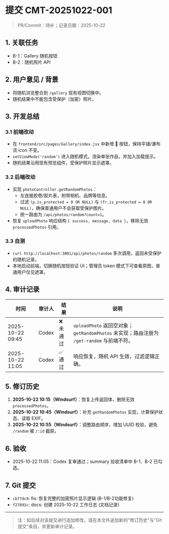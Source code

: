 # 提交 CMT-20251022-001
> PR/Commit：待补；记录日期：2025-10-22

## 1. 关联任务
- B-1：Gallery 随机按钮
- B-2：随机照片 API

## 2. 用户意见 / 背景
- 将随机浏览整合到 `/gallery` 现有视图切换中。
- 随机结果中不能包含受保护（加密）照片。

## 3. 开发总结
### 3.1 前端改动
- 在 `frontend/src/pages/Gallery/index.jsx` 中新增 🎲 按钮，保持平铺/瀑布流 icon 不变。
- `setViewMode('random')` 进入随机模式，渲染单张作品，并加入加载提示。
- 随机结果沿用现有预览组件，受保护照片显示遮罩。

### 3.2 后端改动
- 实现 `photoController.getRandomPhotos`：
  - 左连接胶卷/胶片表，附带相机、品牌等信息。
  - 过滤 `(p.is_protected = 0 OR NULL)` 与 `(fr.is_protected = 0 OR NULL)`，确保普通用户不会获取受保护图片。
  - 统一路由为 `/api/photos/random?count=1`。
- 恢复 `uploadPhoto` 响应结构 `{ success, message, data }`，移除无效 `processedPhotos` 引用。

### 3.3 自测
- `curl http://localhost:3001/api/photos/random` 多次调用，返回未受保护的随机记录。
- 本地启动前端，切换随机按钮验证 UI；管理员 token 模式下可查看原图，普通用户仅见遮罩。

## 4. 审计记录
| 时间 | 审计人 | 结果 | 说明 |
| --- | --- | --- | --- |
| 2025-10-22 09:45 | Codex | ❌ 未通过 | `uploadPhoto` 返回空对象；`getRandomPhotos` 未实现；路由注册为 `/get-random` 与前端不符。 |
| 2025-10-22 11:05 | Codex | ✅ 通过 | 响应恢复，随机 API 生效，过滤逻辑正确。 |

## 5. 修订历史
1. **2025-10-22 10:15（Windsurf）**：恢复上传返回体，删除无效 `processedPhotos`。
2. **2025-10-22 10:45（Windsurf）**：补充 `getRandomPhotos` 实现，计算保护状态、读取 EXIF。
3. **2025-10-22 10:55（Windsurf）**：调整路由顺序，增加 UUID 校验，避免 `/random` 被 `/:id` 截获。

## 6. 验收
- 2025-10-22 11:05：Codex 复审通过；summary 验收清单中 B-1、B-2 已勾选。

## 7. Git 提交
- `cbf7dc9`: fix: 恢复完整的加密照片显示逻辑 (B-1/B-2功能修复)
- `f27891c`: docs: 创建 2025-10-22 工作日志 (文档记录)

---

> 注：如后续对该提交进行追加修改，请在本文件追加新的"修订历史"与"Git 提交"条目，并更新审计记录。
